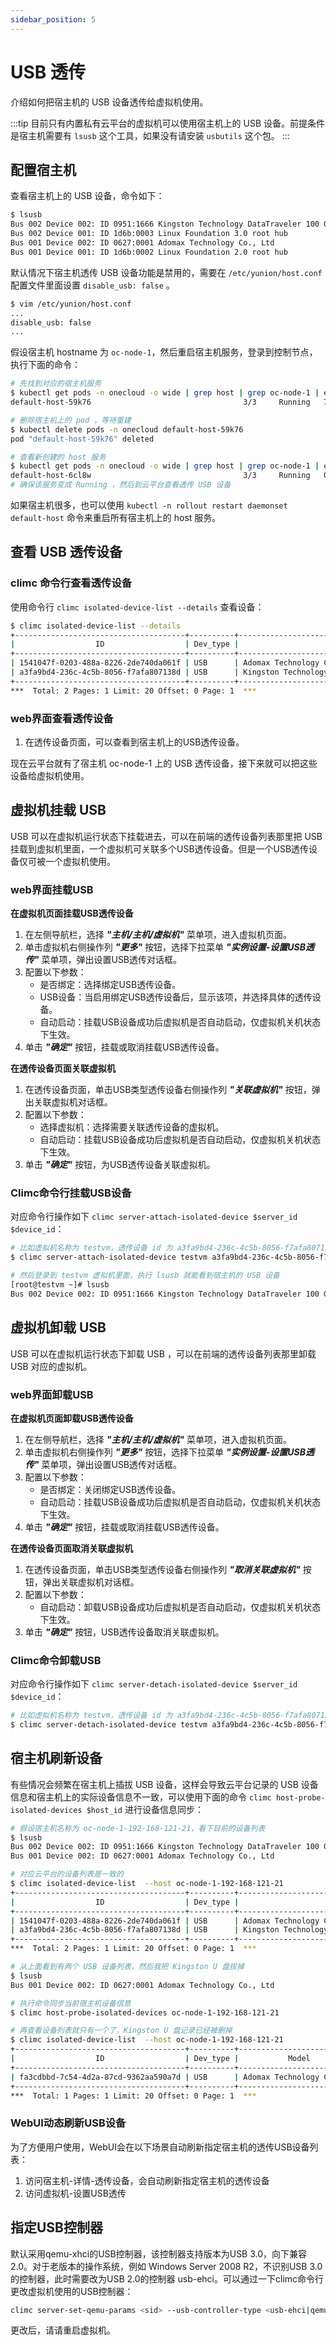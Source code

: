 ```yaml
---
sidebar_position: 5
---
```


# USB 透传

  介绍如何把宿主机的 USB 设备透传给虚拟机使用。

:::tip
目前只有内置私有云平台的虚拟机可以使用宿主机上的 USB 设备。前提条件是宿主机需要有 `lsusb` 这个工具，如果没有请安装 `usbutils` 这个包。
:::

## 配置宿主机

查看宿主机上的 USB 设备，命令如下：

```bash
$ lsusb
Bus 002 Device 002: ID 0951:1666 Kingston Technology DataTraveler 100 G3/G4/SE9 G2/50
Bus 002 Device 001: ID 1d6b:0003 Linux Foundation 3.0 root hub
Bus 001 Device 002: ID 0627:0001 Adomax Technology Co., Ltd
Bus 001 Device 001: ID 1d6b:0002 Linux Foundation 2.0 root hub
```

默认情况下宿主机透传 USB 设备功能是禁用的，需要在 `/etc/yunion/host.conf` 配置文件里面设置 `disable_usb: false` 。

```bash
$ vim /etc/yunion/host.conf
...
disable_usb: false
...
```

假设宿主机 hostname 为 `oc-node-1`，然后重启宿主机服务，登录到控制节点，执行下面的命令：

```bash
# 先找到对应的宿主机服务
$ kubectl get pods -n onecloud -o wide | grep host | grep oc-node-1 | egrep -v 'deployer|image'
default-host-59k76                                  3/3     Running   7          3d22h   192.168.121.21   oc-node-1   <none>           <none>

# 删除宿主机上的 pod ，等待重建
$ kubectl delete pods -n onecloud default-host-59k76
pod "default-host-59k76" deleted

# 查看新创建的 host 服务
$ kubectl get pods -n onecloud -o wide | grep host | grep oc-node-1 | egrep -v 'deployer|image'
default-host-6cl8w                                  3/3     Running   0          17s     192.168.121.21   oc-node-1   <none>           <none>
# 确保该服务变成 Running ，然后到云平台查看透传 USB 设备
```

如果宿主机很多，也可以使用 `kubectl -n rollout restart daemonset default-host` 命令来重启所有宿主机上的 host 服务。

## 查看 USB 透传设备

### climc 命令行查看透传设备

使用命令行 `climc isolated-device-list --details` 查看设备：

```bash
$ climc isolated-device-list --details
+--------------------------------------+----------+------------------------------------------------------+---------+------------------+--------------------------------------+--------------------------+----------+-------+--------------+
|                  ID                  | Dev_type |                        Model                         |  Addr   | Vendor_device_id |               Host_id                |           Host           | Guest_id | Guest | Guest_status |
+--------------------------------------+----------+------------------------------------------------------+---------+------------------+--------------------------------------+--------------------------+----------+-------+--------------+
| 1541047f-0203-488a-8226-2de740da061f | USB      | Adomax Technology Co., Ltd                           | 001:002 | 0627:0001        | 7a11731f-dcc0-41e5-8d64-68eb36defcbe | oc-node-1-192-168-121-21 |          |       |              |
| a3fa9bd4-236c-4c5b-8056-f7afa807138d | USB      | Kingston Technology DataTraveler 100 G3/G4/SE9 G2/50 | 002:002 | 0951:1666        | 7a11731f-dcc0-41e5-8d64-68eb36defcbe | oc-node-1-192-168-121-21 |          |       |              |
+--------------------------------------+----------+------------------------------------------------------+---------+------------------+--------------------------------------+--------------------------+----------+-------+--------------+
***  Total: 2 Pages: 1 Limit: 20 Offset: 0 Page: 1  ***
```

### web界面查看透传设备

1. 在透传设备页面，可以查看到宿主机上的USB透传设备。

现在云平台就有了宿主机 oc-node-1 上的 USB 透传设备，接下来就可以把这些设备给虚拟机使用。

## 虚拟机挂载 USB

USB 可以在虚拟机运行状态下挂载进去，可以在前端的透传设备列表那里把 USB 挂载到虚拟机里面，一个虚拟机可关联多个USB透传设备。但是一个USB透传设备仅可被一个虚拟机使用。

### web界面挂载USB

**在虚拟机页面挂载USB透传设备**

1. 在左侧导航栏，选择 **_"主机/主机/虚拟机"_** 菜单项，进入虚拟机页面。
2. 单击虚拟机右侧操作列 **_"更多"_** 按钮，选择下拉菜单 **_"实例设置-设置USB透传"_** 菜单项，弹出设置USB透传对话框。
2. 配置以下参数：
    - 是否绑定：选择绑定USB透传设备。
    - USB设备：当启用绑定USB透传设备后，显示该项，并选择具体的透传设备。
    - 自动启动：挂载USB设备成功后虚拟机是否自动启动，仅虚拟机关机状态下生效。
3. 单击 **_"确定"_** 按钮，挂载或取消挂载USB透传设备。


**在透传设备页面关联虚拟机**

1. 在透传设备页面，单击USB类型透传设备右侧操作列 **_"关联虚拟机"_** 按钮，弹出关联虚拟机对话框。
2. 配置以下参数：
    - 选择虚拟机：选择需要关联透传设备的虚拟机。
    - 自动启动：挂载USB设备成功后虚拟机是否自动启动，仅虚拟机关机状态下生效。
3. 单击 **_"确定"_** 按钮，为USB透传设备关联虚拟机。

### Climc命令行挂载USB设备

对应命令行操作如下 `climc server-attach-isolated-device $server_id $device_id`：

```bash
# 比如虚拟机名称为 testvm，透传设备 id 为 a3fa9bd4-236c-4c5b-8056-f7afa807138d
$ climc server-attach-isolated-device testvm a3fa9bd4-236c-4c5b-8056-f7afa807138d

# 然后登录到 testvm 虚拟机里面，执行 lsusb 就能看到宿主机的 USB 设备
[root@testvm ~]# lsusb
Bus 002 Device 002: ID 0951:1666 Kingston Technology DataTraveler 100 G3/G4/SE9 G2/50
```

## 虚拟机卸载 USB

USB 可以在虚拟机运行状态下卸载 USB ，可以在前端的透传设备列表那里卸载 USB 对应的虚拟机。

### web界面卸载USB

**在虚拟机页面卸载USB透传设备**

1. 在左侧导航栏，选择 **_"主机/主机/虚拟机"_** 菜单项，进入虚拟机页面。
2. 单击虚拟机右侧操作列 **_"更多"_** 按钮，选择下拉菜单 **_"实例设置-设置USB透传"_** 菜单项，弹出设置USB透传对话框。
2. 配置以下参数：
    - 是否绑定：关闭绑定USB透传设备。
    - 自动启动：挂载USB设备成功后虚拟机是否自动启动，仅虚拟机关机状态下生效。
3. 单击 **_"确定"_** 按钮，挂载或取消挂载USB透传设备。


**在透传设备页面取消关联虚拟机**

1. 在透传设备页面，单击USB类型透传设备右侧操作列 **_"取消关联虚拟机"_** 按钮，弹出关联虚拟机对话框。
2. 配置以下参数：
    - 自动启动：卸载USB设备成功后虚拟机是否自动启动，仅虚拟机关机状态下生效。
3. 单击 **_"确定"_** 按钮，USB透传设备取消关联虚拟机。


### Climc命令卸载USB

对应命令行操作如下 `climc server-detach-isolated-device $server_id $device_id`：

```bash
# 比如虚拟机名称为 testvm，透传设备 id 为 a3fa9bd4-236c-4c5b-8056-f7afa807138d
$ climc server-detach-isolated-device testvm a3fa9bd4-236c-4c5b-8056-f7afa807138d
```

## 宿主机刷新设备

有些情况会频繁在宿主机上插拔 USB 设备，这样会导致云平台记录的 USB 设备信息和宿主机上的实际设备信息不一致，可以使用下面的命令 `climc host-probe-isolated-devices $host_id` 进行设备信息同步：

```bash
# 假设宿主机名称为 oc-node-1-192-168-121-21，看下目前的设备列表
$ lsusb
Bus 002 Device 002: ID 0951:1666 Kingston Technology DataTraveler 100 G3/G4/SE9 G2/50
Bus 001 Device 002: ID 0627:0001 Adomax Technology Co., Ltd

# 对应云平台的设备列表是一致的
$ climc isolated-device-list  --host oc-node-1-192-168-121-21
+--------------------------------------+----------+------------------------------------------------------+---------+------------------+--------------------------------------+
|                  ID                  | Dev_type |                        Model                         |  Addr   | Vendor_device_id |               Host_id                |
+--------------------------------------+----------+------------------------------------------------------+---------+------------------+--------------------------------------+
| 1541047f-0203-488a-8226-2de740da061f | USB      | Adomax Technology Co., Ltd                           | 001:002 | 0627:0001        | 7a11731f-dcc0-41e5-8d64-68eb36defcbe |
| a3fa9bd4-236c-4c5b-8056-f7afa807138d | USB      | Kingston Technology DataTraveler 100 G3/G4/SE9 G2/50 | 002:002 | 0951:1666        | 7a11731f-dcc0-41e5-8d64-68eb36defcbe |
+--------------------------------------+----------+------------------------------------------------------+---------+------------------+--------------------------------------+
***  Total: 2 Pages: 1 Limit: 20 Offset: 0 Page: 1  ***

# 从上面看到有两个 USB 设备列表，然后我把 Kingston U 盘拔掉
$ lsusb
Bus 001 Device 002: ID 0627:0001 Adomax Technology Co., Ltd

# 执行命令同步当前宿主机设备信息
$ climc host-probe-isolated-devices oc-node-1-192-168-121-21

# 再查看设备列表就只有一个了，Kingston U 盘记录已经被删掉
$ climc isolated-device-list  --host oc-node-1-192-168-121-21
+--------------------------------------+----------+----------------------------+---------+------------------+--------------------------------------+
|                  ID                  | Dev_type |           Model            |  Addr   | Vendor_device_id |               Host_id                |
+--------------------------------------+----------+----------------------------+---------+------------------+--------------------------------------+
| fa3cdbbd-7c54-4d2a-87cd-9362aa590a7d | USB      | Adomax Technology Co., Ltd | 001:002 | 0627:0001        | 7a11731f-dcc0-41e5-8d64-68eb36defcbe |
+--------------------------------------+----------+----------------------------+---------+------------------+--------------------------------------+
***  Total: 1 Pages: 1 Limit: 20 Offset: 0 Page: 1  ***
```

### WebUI动态刷新USB设备

为了方便用户使用，WebUI会在以下场景自动刷新指定宿主机的透传USB设备列表：

1. 访问宿主机-详情-透传设备，会自动刷新指定宿主机的透传设备
2. 访问虚拟机-设置USB透传

## 指定USB控制器

默认采用qemu-xhci的USB控制器，该控制器支持版本为USB 3.0，向下兼容2.0。对于老版本的操作系统，例如 Windows Server 2008 R2，不识别USB 3.0的控制器，此时需要改为USB 2.0的控制器 usb-ehci。可以通过一下climc命令行更改虚拟机使用的USB控制器：

```bash
climc server-set-qemu-params <sid> --usb-controller-type <usb-ehci|qemu-xhci>
```

更改后，请请重启虚拟机。
